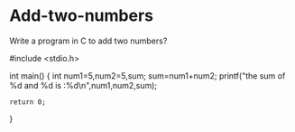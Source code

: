 # Add-two-numbers
Write a program in C to add two numbers?

#include <stdio.h>

int main() {
int num1=5,num2=5,sum;
sum=num1+num2;
    printf("the sum of %d and %d is :%d\n",num1,num2,sum);

    return 0;
}
